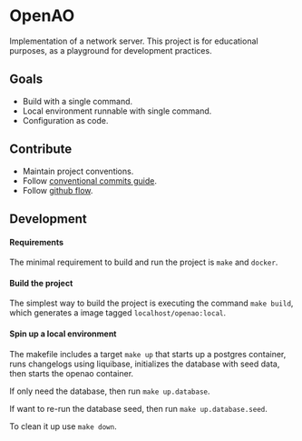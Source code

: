 # OpenAO

Implementation of a network server. This project is for educational purposes,
as a playground for development practices.

## Goals

* Build with a single command.
* Local environment runnable with single command.
* Configuration as code.

## Contribute

* Maintain project conventions.
* Follow [conventional commits guide](https://www.conventionalcommits.org/en/v1.0.0/#summary).
* Follow [github flow](https://docs.github.com/en/get-started/quickstart/github-flow#following-github-flow).

## Development

#### Requirements

The minimal requirement to build and run the project is `make` and `docker`.

#### Build the project

The simplest way to build the project is executing the command `make build`,
which generates a image tagged `localhost/openao:local`.

#### Spin up a local environment

The makefile includes a target `make up` that starts up a postgres container,
runs changelogs using liquibase, initializes the database with seed data, then
starts the openao container.

If only need the database, then run `make up.database`.

If want to re-run the database seed, then run `make up.database.seed`.

To clean it up use `make down`.